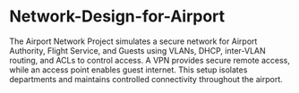 # Network-Design-for-Airport
The Airport Network Project simulates a secure network for Airport Authority, Flight Service, and Guests using VLANs, DHCP, inter-VLAN routing, and ACLs to control access. A VPN provides secure remote access, while an access point enables guest internet. This setup isolates departments and maintains controlled connectivity throughout the airport.
